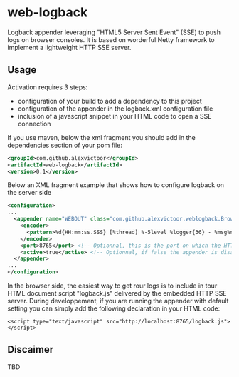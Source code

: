 web-logback
===========

Logback appender leveraging "HTML5 Server Sent Event" (SSE) to push logs on browser consoles. 
It is based on worderful Netty framework to implement a lightweight HTTP SSE server.

Usage
------

Activation requires 3 steps:
- configuration of your build to add a dependency to this project 
- configuration of the appender in the logback.xml configuration file
- inclusion of a javascript snippet in your HTML code to open a SSE connection

If you use maven, below the xml fragment you should add in the dependencies section of your pom file:
```xml
<groupId>com.github.alexvictoor</groupId>
<artifactId>web-logback</artifactId>
<version>0.1</version>
```

Below an XML fragment example that shows how to configure logback on the server side
```xml
<configuration>
...
  <appender name="WEBOUT" class="com.github.alexvictoor.weblogback.BrowserConsoleAppender">
    <encoder>
      <pattern>%d{HH:mm:ss.SSS} [%thread] %-5level %logger{36} - %msg%n</pattern> <!-- Use whatever pattern you want -->
    </encoder>
    <port>8765</port> <!-- Optionnal, this is the port on which the HTTP SSE server will listen. default port is 8765 -->
    <active>true</active> <!-- Optionnal, if false the appender is disabled. Default value is true -->
  </appender>
...
</configuration>
```

In the browser side, the easiest way to get rour logs is to include in tour HTML document script "logback.js" delivered by the embedded HTTP SSE server.
During developpement, if you are running the appender with default setting you can simply add the following declaration in your HTML code:

    <script type="text/javascript" src="http://localhost:8765/logback.js"></script>
  

Discaimer
---------
TBD

